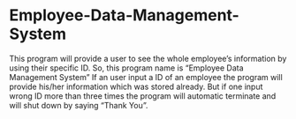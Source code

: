 # Employee-Data-Management-System
This program will provide a user to see the whole employee’s information by using their specific ID. So, this program name is “Employee Data Management System” If an user input a ID of an employee the program will provide his/her information which was stored already. But if one input wrong ID more than three times the program will automatic terminate and will shut down by saying “Thank You”.
